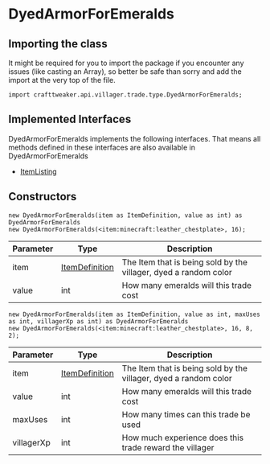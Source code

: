 # DyedArmorForEmeralds

## Importing the class

It might be required for you to import the package if you encounter any issues (like casting an Array), so better be safe than sorry and add the import at the very top of the file.
```zenscript
import crafttweaker.api.villager.trade.type.DyedArmorForEmeralds;
```


## Implemented Interfaces
DyedArmorForEmeralds implements the following interfaces. That means all methods defined in these interfaces are also available in DyedArmorForEmeralds

- [ItemListing](/vanilla/api/villager/trade/ItemListing)

## Constructors


```zenscript
new DyedArmorForEmeralds(item as ItemDefinition, value as int) as DyedArmorForEmeralds
new DyedArmorForEmeralds(<item:minecraft:leather_chestplate>, 16);
```
| Parameter |                        Type                        |                           Description                            |
|-----------|----------------------------------------------------|------------------------------------------------------------------|
| item      | [ItemDefinition](/vanilla/api/item/ItemDefinition) | The Item that is being sold by the villager, dyed a random color |
| value     | int                                                | How many emeralds will this trade cost                           |



```zenscript
new DyedArmorForEmeralds(item as ItemDefinition, value as int, maxUses as int, villagerXp as int) as DyedArmorForEmeralds
new DyedArmorForEmeralds(<item:minecraft:leather_chestplate>, 16, 8, 2);
```
| Parameter  |                        Type                        |                           Description                            |
|------------|----------------------------------------------------|------------------------------------------------------------------|
| item       | [ItemDefinition](/vanilla/api/item/ItemDefinition) | The Item that is being sold by the villager, dyed a random color |
| value      | int                                                | How many emeralds will this trade cost                           |
| maxUses    | int                                                | How many times can this trade be used                            |
| villagerXp | int                                                | How much experience does this trade reward the villager          |



